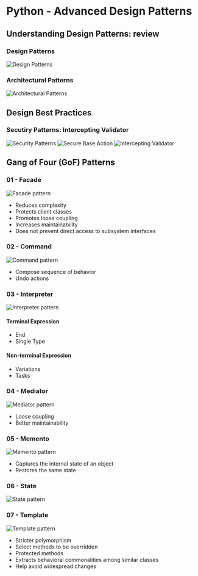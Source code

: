 # Python - Advanced Design Patterns

## Understanding Design Patterns: review

### Design Patterns

![Design Patterns](images/design_patterns.png)

### Architectural Patterns

![Architectural Patterns](images/architectural_patterns.png)

## Design Best Practices

### Secutiry Patterns: Intercepting Validator

![Security Patterns](images/security_patterns.png)
![Secure Base Action](images/secure_base_action.png)
![Intercepting Validator](images/intercepting_validator.png)

## Gang of Four (GoF) Patterns

### 01 - Facade

![Facade pattern](images/facade.png)

- Reduces complexity
- Protects client classes
- Promotes loose coupling
- Increases maintainability
- Does not prevent direct access to subsystem interfaces

### 02 - Command

![Command pattern](images/command.png)

- Compose sequence of behavior
- Undo actions

### 03 - Interpreter

![Interpreter pattern](images/interpreter.png)

#### Terminal Expression

- End
- Single Type

#### Non-terminal Expression

- Variations
- Tasks

### 04 - Mediator

![Mediator pattern](images/interpreter.png)

- Loose coupling
- Better maintainability

### 05 - Memento

![Memento pattern](images/memento.png)

- Captures the internal state of an object
- Restores the same state

### 06 - State

![State pattern](images/state.png)

### 07 - Template

![Template pattern](images/template.png)

- Stricter polymorphism
- Select methods to be overridden
- Protected methods
- Extracts behavioral commonalities among similar classes
- Help avoid widespread changes
